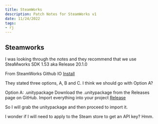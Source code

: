```yaml
---
title: SteamWorks
description: Patch Notes for SteamWorks v1
date: 11/24/2022
tags:
- rj
---
```


## Steamworks

I was looking through the notes and they recommend that we use SteaMworks SDK 1.53 aka Release 20.1.0

From SteamWorks Github IO [Install](https://steamworks.github.io/installation/#unity-instructions)

They stated three options, A, B and C. I think we should go with Option A?

Option A: .unitypackage
Download the .unitypackage from the Releases page on GitHub.
Import everything into your project
[Release](https://github.com/rlabrecque/Steamworks.NET/releases)

So I will grab the unitypackage and then proceed to import it.

I wonder if I will need to apply to the Steam store to get an API key? Hmm.